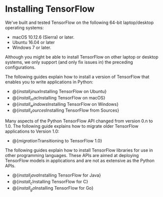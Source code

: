 # Installing TensorFlow

We've built and tested TensorFlow on the following 64-bit laptop/desktop
operating systems:

  * macOS 10.12.6 (Sierra) or later.
  * Ubuntu 16.04 or later
  * Windows 7 or later.

Although you might be able to install TensorFlow on other laptop or desktop
systems, we only support (and only fix issues in) the preceding configurations.

The following guides explain how to install a version of TensorFlow
that enables you to write applications in Python:

  * @{$install_linux$Installing TensorFlow on Ubuntu}
  * @{$install_mac$Installing TensorFlow on macOS}
  * @{$install_windows$Installing TensorFlow on Windows}
  * @{$install_sources$Installing TensorFlow from Sources}

Many aspects of the Python TensorFlow API changed from version 0.n to 1.0.
The following guide explains how to migrate older TensorFlow applications
to Version 1.0:

  * @{$migration$Transitioning to TensorFlow 1.0}

The following guides explain how to install TensorFlow libraries for use in
other programming languages. These APIs are aimed at deploying TensorFlow
models in applications and are not as extensive as the Python APIs.

  * @{$install_java$Installing TensorFlow for Java}
  * @{$install_c$Installing TensorFlow for C}
  * @{$install_go$Installing TensorFlow for Go}

